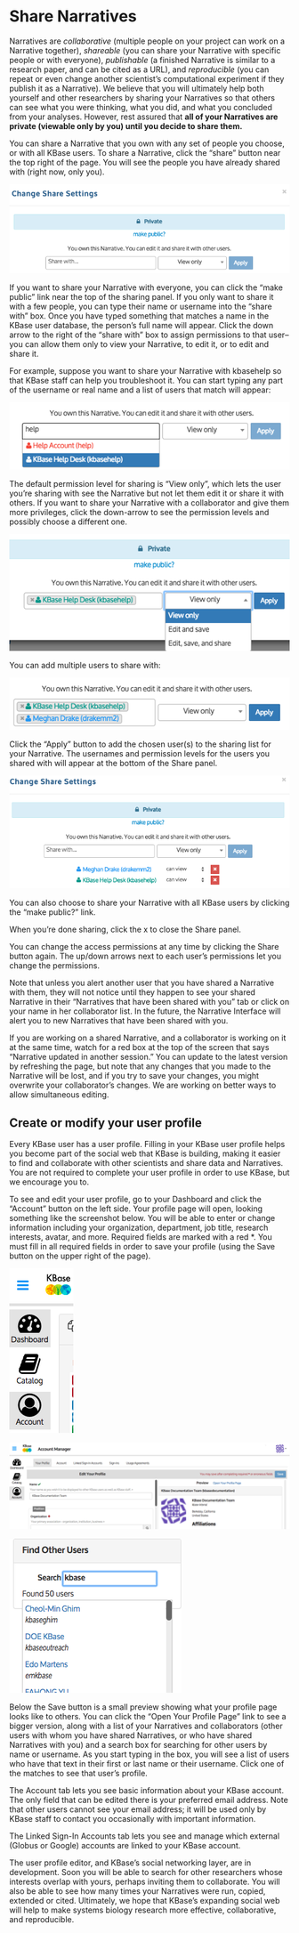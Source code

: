 # Share Narratives

Narratives are _collaborative_ \(multiple people on your project can work on a Narrative together\), _shareable_ \(you can share your Narrative with specific people or with everyone\), _publishable_ \(a finished Narrative is similar to a research paper, and can be cited as a URL\), and _reproducible_ \(you can repeat or even change another scientist’s computational experiment if they publish it as a Narrative\). We believe that you will ultimately help both yourself and other researchers by sharing your Narratives so that others can see what you were thinking, what you did, and what you concluded from your analyses. However, rest assured that **all of your Narratives are private \(viewable only by you\) until you decide to share them.**

You can share a Narrative that you own with any set of people you choose, or with all KBase users. To share a Narrative, click the “share” button near the top right of the page. You will see the people you have already shared with \(right now, only you\).

![](../../.gitbook/assets/screen-shot-2017-06-27-at-11.20.29-am.png)

If you want to share your Narrative with everyone, you can click the “make public” link near the top of the sharing panel. If you only want to share it with a few people, you can type their name or username into the “share with” box. Once you have typed something that matches a name in the KBase user database, the person’s full name will appear. Click the down arrow to the right of the “share with” box to assign permissions to that user–you can allow them only to view your Narrative, to edit it, or to edit and share it.

For example, suppose you want to share your Narrative with kbasehelp so that KBase staff can help you troubleshoot it. You can start typing any part of the username or real name and a list of users that match will appear:

![](../../.gitbook/assets/screen-shot-2017-06-27-at-11.23.17-am.png)

The default permission level for sharing is “View only”, which lets the user you’re sharing with see the Narrative but not let them edit it or share it with others. If you want to share your Narrative with a collaborator and give them more privileges, click the down-arrow to see the permission levels and possibly choose a different one.

![](../../.gitbook/assets/screen-shot-2017-06-27-at-11.21.20-am.png)

You can add multiple users to share with:

![](../../.gitbook/assets/screen-shot-2017-06-27-at-11.26.46-am.png)

Click the “Apply” button to add the chosen user\(s\) to the sharing list for your Narrative. The usernames and permission levels for the users you shared with will appear at the bottom of the Share panel.

![](../../.gitbook/assets/screen-shot-2017-06-27-at-11.26.54-am.png)

You can also choose to share your Narrative with all KBase users by clicking the “make public?” link.

When you’re done sharing, click the x to close the Share panel.

You can change the access permissions at any time by clicking the Share button again. The up/down arrows next to each user’s permissions let you change the permissions.

Note that unless you alert another user that you have shared a Narrative with them, they will not notice until they happen to see your shared Narrative in their “Narratives that have been shared with you” tab or click on your name in her collaborator list. In the future, the Narrative Interface will alert you to new Narratives that have been shared with you.

If you are working on a shared Narrative, and a collaborator is working on it at the same time, watch for a red box at the top of the screen that says “Narrative updated in another session.” You can update to the latest version by refreshing the page, but note that any changes that you made to the Narrative will be lost, and if you try to save your changes, you might overwrite your collaborator’s changes. We are working on better ways to allow simultaneous editing.

## Create or modify your user profile

Every KBase user has a user profile. Filling in your KBase user profile helps you become part of the social web that KBase is building, making it easier to find and collaborate with other scientists and share data and Narratives. You are not required to complete your user profile in order to use KBase, but we encourage you to.



To see and edit your user profile, go to your Dashboard and click the “Account” button on the left side. Your profile page will open, looking something like the screenshot below. You will be able to enter or change information including your organization, department, job title, research interests, avatar, and more. Required fields are marked with a red \*. You must fill in all required fields in order to save your profile \(using the Save button on the upper right of the page\).

![](../../.gitbook/assets/screen-shot-2017-12-05-at-3.35.26-pm.png)

![](../../.gitbook/assets/screen-shot-2017-12-05-at-3.35.55-pm.png)

![](../../.gitbook/assets/screen-shot-2017-12-05-at-3.50.59-pm.png)

Below the Save button is a small preview showing what your profile page looks like to others. You can click the “Open Your Profile Page” link to see a bigger version, along with a list of your Narratives and collaborators \(other users with whom you have shared Narratives, or who have shared Narratives with you\) and a search box for searching for other users by name or username. As you start typing in the box, you will see a list of users who have that text in their first or last name or their username. Click one of the matches to see that user’s profile.

The Account tab lets you see basic information about your KBase account. The only field that can be edited there is your preferred email address. Note that other users cannot see your email address; it will be used only by KBase staff to contact you occasionally with important information.

The Linked Sign-In Accounts tab lets you see and manage which external \(Globus or Google\) accounts are linked to your KBase account.

The user profile editor, and KBase’s social networking layer, are in development. Soon you will be able to search for other researchers whose interests overlap with yours, perhaps inviting them to collaborate. You will also be able to see how many times your Narratives were run, copied, extended or cited. Ultimately, we hope that KBase’s expanding social web will help to make systems biology research more effective, collaborative, and reproducible.

